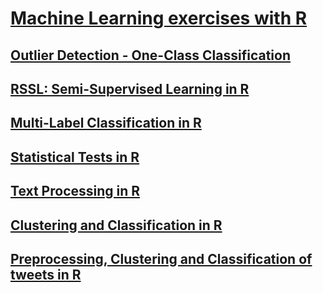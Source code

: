 # [Machine Learning exercises with R](https://juletx.github.io/ml-exercises/)

## [Outlier Detection - One-Class Classification](https://juletx.github.io/ml-exercises/outlier_detection/src/outlier_detection.nb.html)

## [RSSL: Semi-Supervised Learning in R](https://juletx.github.io/ml-exercises/semi_supervised_learning/src/rssl.nb.html)

## [Multi-Label Classification in R](https://juletx.github.io/ml-exercises/multi_label_classification/src/multi_label_classification.nb.html)

## [Statistical Tests in R](https://juletx.github.io/ml-exercises/statistical_tests/src/statistical_tests.nb.html)

## [Text Processing in R](https://juletx.github.io/ml-exercises/text_processing/src/text_processing.nb.html)

## [Clustering and Classification in R](https://juletx.github.io/ml-exercises/clustering_classification/src/clustering_classification.nb.html)

## [Preprocessing, Clustering and Classification of tweets in R](https://juletx.github.io/ml-exercises/preprocess_clustering_classification/src/preprocess_clustering_classification.nb.html)